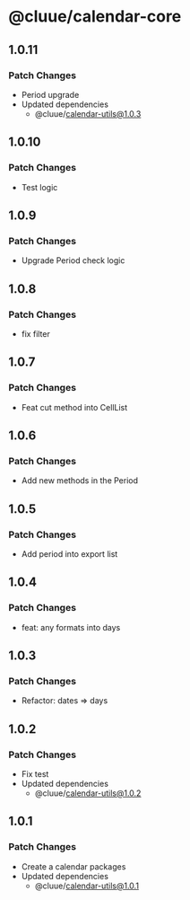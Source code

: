 # @cluue/calendar-core

## 1.0.11

### Patch Changes

- Period upgrade
- Updated dependencies
  - @cluue/calendar-utils@1.0.3

## 1.0.10

### Patch Changes

- Test logic

## 1.0.9

### Patch Changes

- Upgrade Period check logic

## 1.0.8

### Patch Changes

- fix filter

## 1.0.7

### Patch Changes

- Feat cut method into CellList

## 1.0.6

### Patch Changes

- Add new methods in the Period

## 1.0.5

### Patch Changes

- Add period into export list

## 1.0.4

### Patch Changes

- feat: any formats into days

## 1.0.3

### Patch Changes

- Refactor: dates => days

## 1.0.2

### Patch Changes

- Fix test
- Updated dependencies
  - @cluue/calendar-utils@1.0.2

## 1.0.1

### Patch Changes

- Create a calendar packages
- Updated dependencies
  - @cluue/calendar-utils@1.0.1
